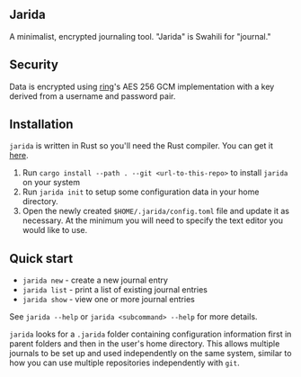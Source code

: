 ## Jarida

A minimalist, encrypted journaling tool. "Jarida" is Swahili for "journal."

## Security

Data is encrypted using [ring](https://crates.io/crates/ring)'s AES 256 GCM implementation with a key derived from a username and password pair.

## Installation

`jarida` is written in Rust so you'll need the Rust compiler. You can get it [here](https://www.rust-lang.org/learn/get-started).

1. Run `cargo install --path . --git <url-to-this-repo>` to install `jarida` on your system
1. Run `jarida init` to setup some configuration data in your home directory.
1. Open the newly created `$HOME/.jarida/config.toml` file and update it as necessary. At the minimum you will need to specify the text editor you would like to use.

## Quick start

* `jarida new` - create a new journal entry
* `jarida list` - print a list of existing journal entries
* `jarida show` - view one or more journal entries

See `jarida --help` or `jarida <subcommand> --help` for more details.

`jarida` looks for a `.jarida` folder containing configuration information first in parent folders and then in the user's home directory.
This allows multiple journals to be set up and used independently on the same system, similar to how you can use multiple repositories independently with `git`.
